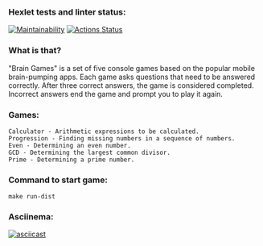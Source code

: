 ### Hexlet tests and linter status:
[![Maintainability](https://api.codeclimate.com/v1/badges/59185a6fc79af8290879/maintainability)](https://codeclimate.com/github/hplskid/java-project-61/maintainability) 
[![Actions Status](https://github.com/hplskid/java-project-61/workflows/hexlet-check/badge.svg)](https://github.com/hplskid/java-project-61/actions)

### What is that?

"Brain Games" is a set of five console games based on the popular mobile brain-pumping apps. Each game asks questions that need to be answered correctly. After three correct answers, the game is considered completed. Incorrect answers end the game and prompt you to play it again.

### Games:

    Calculator - Arithmetic expressions to be calculated.
    Progression - Finding missing numbers in a sequence of numbers.
    Even - Determining an even number.
    GCD - Determining the largest common divisor.
    Prime - Determining a prime number.

### Command to start game:

    make run-dist


### Asciinema:

[![asciicast](https://asciinema.org/a/cQSBe2Rt6nB7N5Rf694Q378Iq.svg)](https://asciinema.org/a/cQSBe2Rt6nB7N5Rf694Q378Iq)